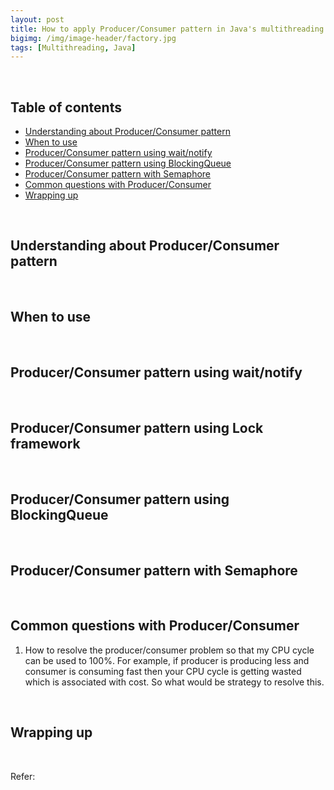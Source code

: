 ```yaml
---
layout: post
title: How to apply Producer/Consumer pattern in Java's multithreading
bigimg: /img/image-header/factory.jpg
tags: [Multithreading, Java]
---
```




<br>

## Table of contents
- [Understanding about Producer/Consumer pattern](#understanding-about-producer/consumer-pattern)
- [When to use](#when-to-use)
- [Producer/Consumer pattern using wait/notify](#producer/consumer-pattern-using-wait/notify)
- [Producer/Consumer pattern using BlockingQueue](#producer/consumer-pattern-using-blockingqueue)
- [Producer/Consumer pattern with Semaphore](#producer/consumer-pattern-with-semaphore)
- [Common questions with Producer/Consumer](#common-questions-with-producer/consumer)
- [Wrapping up](#wrapping-up)


<br>

## Understanding about Producer/Consumer pattern






<br>

## When to use




<br>

## Producer/Consumer pattern using wait/notify







<br>

## Producer/Consumer pattern using Lock framework





<br>

## Producer/Consumer pattern using BlockingQueue






<br>

## Producer/Consumer pattern with Semaphore






<br>

## Common questions with Producer/Consumer
1. How to resolve the producer/consumer problem so that my CPU cycle can be used to 100%. For example, if producer is producing less and consumer is consuming fast then your CPU cycle is getting wasted which is associated with cost. So what would be strategy to resolve this.





<br>

## Wrapping up




<br>

Refer:

[]()